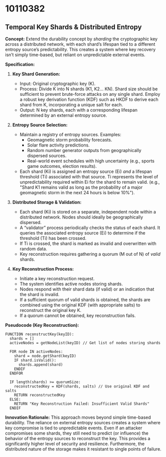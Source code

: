 # 10110382

## Temporal Key Shards & Distributed Entropy

**Concept:** Extend the durability concept by *sharding* the cryptographic key across a distributed network, with each shard’s lifespan tied to a different entropy source’s predictability. This creates a system where key recovery isn’t simply time-based, but reliant on unpredictable external events.

**Specification:**

1.  **Key Shard Generation:**
    *   Input: Original cryptographic key (K).
    *   Process: Divide K into N shards (K1, K2… KN).  Shard size should be sufficient to prevent brute-force attacks on any single shard. Employ a robust key derivation function (KDF) such as HKDF to derive each shard from K, incorporating a unique salt for each.
    *   Output: N key shards, each with a corresponding lifespan determined by an external entropy source.

2.  **Entropy Source Selection:**
    *   Maintain a registry of entropy sources.  Examples: 
        *   Geomagnetic storm probability forecasts.
        *   Solar flare activity predictions.
        *   Random number generator outputs from geographically dispersed sources.
        *   Real-world event schedules with high uncertainty (e.g., sports game outcomes, election results).
    *   Each shard (Ki) is assigned an entropy source (Ei) *and* a lifespan threshold (Ti) associated with that source.  Ti represents the level of unpredictability required within Ei for the shard to remain valid.  (e.g., "Shard K1 remains valid as long as the probability of a major geomagnetic storm in the next 24 hours is below 10%").

3.  **Distributed Storage & Validation:**
    *   Each shard (Ki) is stored on a separate, independent node within a distributed network.  Nodes should ideally be geographically dispersed.
    *   A “validator” process periodically checks the status of each shard.  It queries the associated entropy source (Ei) to determine if the threshold (Ti) has been crossed.
    *   If Ti is crossed, the shard is marked as invalid and overwritten with random data.
    *   Key reconstruction requires gathering a quorum (M out of N) of *valid* shards.

4.  **Key Reconstruction Process:**
    *   Initiate a key reconstruction request.
    *   The system identifies active nodes storing shards.
    *   Nodes respond with their shard data (if valid) or an indication that the shard is invalid.
    *   If a sufficient quorum of valid shards is obtained, the shards are combined using the original KDF (with appropriate salts) to reconstruct the original key K.
    *   If a quorum cannot be obtained, key reconstruction fails.

**Pseudocode (Key Reconstruction):**

```
FUNCTION reconstructKey(keyID):
  shards = []
  activeNodes = getNodeList(keyID) // Get list of nodes storing shards
  
  FOR node IN activeNodes:
    shard = node.getShard(keyID)
    IF shard.isValid():
      shards.append(shard)
    ENDIF
  ENDFOR

  IF length(shards) >= quorumSize:
    reconstructedKey = KDF(shards, salts) // Use original KDF and salts
    RETURN reconstructedKey
  ELSE:
    RETURN "Key Reconstruction Failed: Insufficient Valid Shards"
  ENDIF
```

**Innovation Rationale:** This approach moves beyond simple time-based durability. The reliance on external entropy sources creates a system where key compromise is tied to unpredictable events. Even if an attacker compromises some shards, they still need to predict (or influence) the behavior of the entropy sources to reconstruct the key.  This provides a significantly higher level of security and resilience. Furthermore, the distributed nature of the storage makes it resistant to single points of failure.